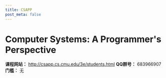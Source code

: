 ```yaml
---
title: CSAPP
post_meta: false
---
```


# Computer Systems: A Programmer's Perspective

**课程网站：** http://csapp.cs.cmu.edu/3e/students.html
**QQ群号：** 683966907
**门槛：** 无
